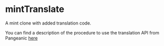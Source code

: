 # mintTranslate
A mint clone with added translation code.

You can find a description of the procedure to use the translation API from Pangeanic [here](WEB-INF/src/java/gr/ntua/ivml/mint/annotation)
